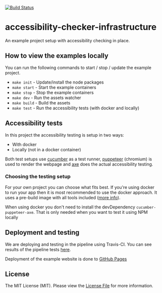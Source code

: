 [![Build Status](https://travis-ci.com/Enrise/accessibility-checker-infrastructure.svg?branch=master)](https://travis-ci.com/Enrise/accessibility-checker-infrastructure)

# accessibility-checker-infrastructure

An example project setup with accessibility checking in place.

## How to view the examples locally

You can run the following commands to start / stop / update the example project.
- `make init` - Update/install the node packages
- `make start` - Start the example containers
- `make stop` - Stop the example containers
- `make dev` - Run the assets watcher
- `make build` - Build the assets
- `make test` - Run the accessibility tests (with docker and locally)

## Accessibility tests

In this project the accessibility testing is setup in two ways:
- With docker
- Locally (not in a docker container)

Both test setups use [cucumber](https://cucumber.io/docs/guides/overview/) as a test runner, [puppeteer](https://pptr.dev/) (chromium) is used to render the webpage and [axe](https://www.deque.com/axe/axe-for-web/documentation/api-documentation/#section-1-introduction) does the actual accessibility testing.

### Choosing the testing setup

For your own project you can choose what fits best. If you're using docker to run your app then it is most recommended to use the docker approach. It uses a pre-build image with all tools included ([more info](https://github.com/Enrise/puppeteer-cucumber)).

When using docker you don't need to install the devDependency `cucumber-puppeteer-axe`. That is only needed when you want to test it using NPM locally

## Deployment and testing

We are deploying and testing in the pipeline using Travis-CI. You can see results of the pipeline tests [here](https://travis-ci.com/Enrise/accessibility-checker-infrastructure).

Deployment of the example website is done to [GitHub Pages](https://enrise.github.io/accessibility-checker-infrastructure/)

## License

The MIT License (MIT). Please view the [License File](LICENSE) for more information.
